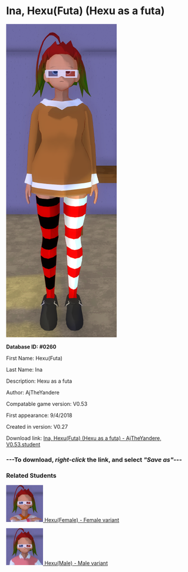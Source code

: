 # Ina, Hexu(Futa) (Hexu as a futa)

<img src="../../Files/Images/Ina, Hexu(Futa) (Hexu as a futa).png" title="Ina, Hexu(Futa) (Hexu as a futa) - AjTheYandere, V0.53">

**Database ID: #0260**

First Name: Hexu(Futa)

Last Name: Ina

Description: Hexu as a futa

Author: AjTheYandere

Compatable game version: V0.53

First appearance: 9/4/2018

Created in version: V0.27

Download link: <a href="https://raw.githubusercontent.com/Arbiter1223/Daigaku-Gurashi-Custom-Students/master/Files/Student%20Files/Ina%2C%20Hexu(Futa)%20(Hexu%20as%20a%20futa)%20-%20AjTheYandere%2C%20V0.53.student">Ina, Hexu(Futa) (Hexu as a futa) - AjTheYandere, V0.53.student</a>

### ---**To download, _right-click_ the link, and select _"Save as"_**---

### Related Students

<a href="Ina, Hexu(Female) (Hexu as a female).md"><img src="../../Files/Thumbs/Ina, Hexu(Female) (Hexu as a female).png" height="100" width="100" title="Ina, Hexu(Female) (Hexu as a female) - AjTheYandere, V0.53"></a><a href="Ina, Hexu(Female) (Hexu as a female).md"> Hexu(Female) - Female variant</a>

<a href="Ina, Hexu(Male) (Hexu as a male).md"><img src="../../Files/Thumbs/Ina, Hexu(Male) (Hexu as a male).png" height="100" width="100" title="Ina, Hexu(Male) (Hexu as a male) - AjTheYandere, V0.53"></a><a href="Ina, Hexu(Male) (Hexu as a male).md"> Hexu(Male) - Male variant</a>


